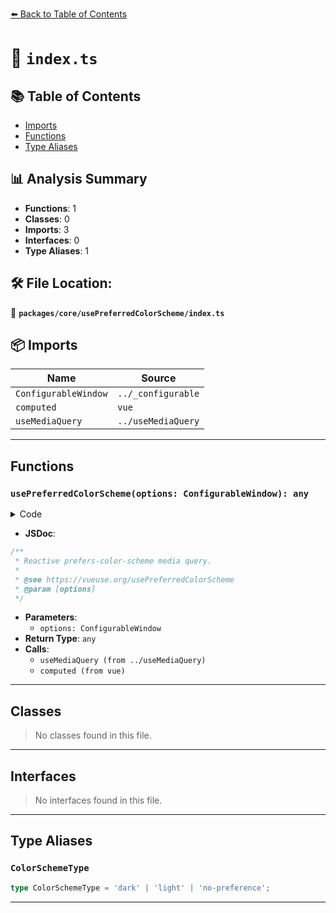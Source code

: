 [⬅️ Back to Table of Contents](../../../index.md)

# 📄 `index.ts`

## 📚 Table of Contents

- [Imports](#imports)
- [Functions](#functions)
- [Type Aliases](#type-aliases)

## 📊 Analysis Summary

- **Functions**: 1
- **Classes**: 0
- **Imports**: 3
- **Interfaces**: 0
- **Type Aliases**: 1

## 🛠️ File Location:
📂 **`packages/core/usePreferredColorScheme/index.ts`**

## 📦 Imports

| Name | Source |
|------|--------|
| `ConfigurableWindow` | `../_configurable` |
| `computed` | `vue` |
| `useMediaQuery` | `../useMediaQuery` |


---

## Functions

### `usePreferredColorScheme(options: ConfigurableWindow): any`

<details><summary>Code</summary>

```ts
export function usePreferredColorScheme(options?: ConfigurableWindow) {
  const isLight = useMediaQuery('(prefers-color-scheme: light)', options)
  const isDark = useMediaQuery('(prefers-color-scheme: dark)', options)

  return computed<ColorSchemeType>(() => {
    if (isDark.value)
      return 'dark'
    if (isLight.value)
      return 'light'
    return 'no-preference'
  })
}
```
</details>

- **JSDoc**:
```ts
/**
 * Reactive prefers-color-scheme media query.
 *
 * @see https://vueuse.org/usePreferredColorScheme
 * @param [options]
 */
```

- **Parameters**:
  - `options: ConfigurableWindow`
- **Return Type**: `any`
- **Calls**:
  - `useMediaQuery (from ../useMediaQuery)`
  - `computed (from vue)`

---

## Classes

> No classes found in this file.


---

## Interfaces

> No interfaces found in this file.


---

## Type Aliases

### `ColorSchemeType`

```ts
type ColorSchemeType = 'dark' | 'light' | 'no-preference';
```


---